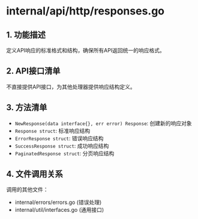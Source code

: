 # internal/api/http/responses.go

## 1. 功能描述
定义API响应的标准格式和结构，确保所有API返回统一的响应格式。

## 2. API接口清单
不直接提供API接口，为其他处理器提供响应结构定义。

## 3. 方法清单
- `NewResponse(data interface{}, err error) Response`: 创建新的响应对象
- `Response struct`: 标准响应结构
- `ErrorResponse struct`: 错误响应结构
- `SuccessResponse struct`: 成功响应结构
- `PaginatedResponse struct`: 分页响应结构

## 4. 文件调用关系
调用的其他文件：
- internal/errors/errors.go (错误处理)
- internal/util/interfaces.go (通用接口) 